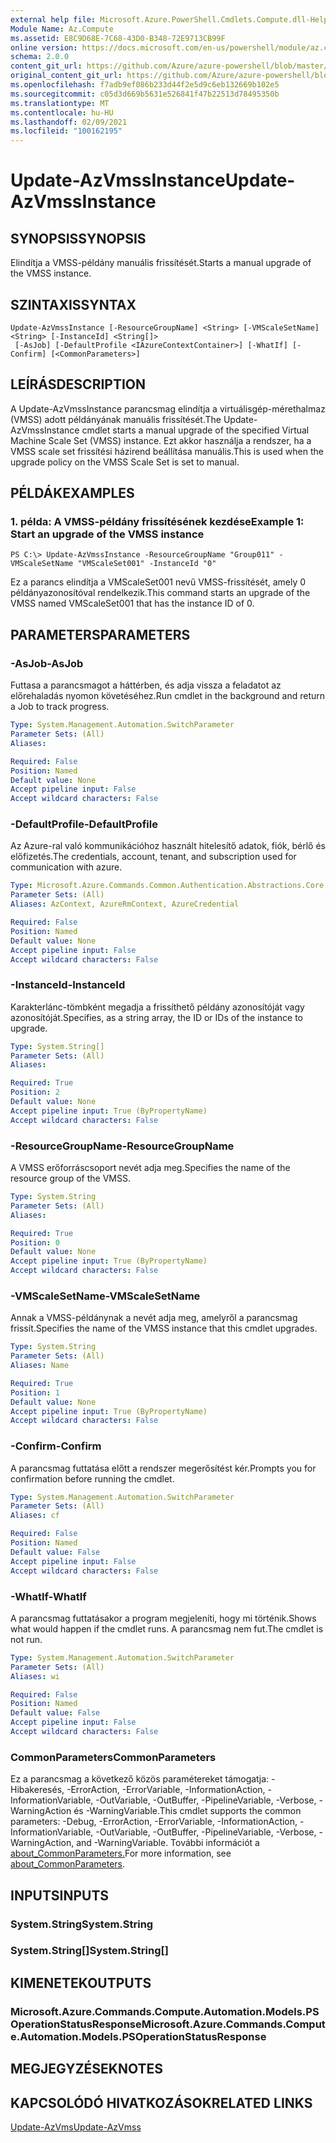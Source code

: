 ```yaml
---
external help file: Microsoft.Azure.PowerShell.Cmdlets.Compute.dll-Help.xml
Module Name: Az.Compute
ms.assetid: E8C9D68E-7C68-43D0-B348-72E9713CB99F
online version: https://docs.microsoft.com/en-us/powershell/module/az.compute/update-azvmssinstance
schema: 2.0.0
content_git_url: https://github.com/Azure/azure-powershell/blob/master/src/Compute/Compute/help/Update-AzVmssInstance.md
original_content_git_url: https://github.com/Azure/azure-powershell/blob/master/src/Compute/Compute/help/Update-AzVmssInstance.md
ms.openlocfilehash: f7adb9ef086b233d44f2e5d9c6eb132669b102e5
ms.sourcegitcommit: c05d3d669b5631e526841f47b22513d78495350b
ms.translationtype: MT
ms.contentlocale: hu-HU
ms.lasthandoff: 02/09/2021
ms.locfileid: "100162195"
---
```

# <span data-ttu-id="53f8a-101">Update-AzVmssInstance</span><span class="sxs-lookup"><span data-stu-id="53f8a-101">Update-AzVmssInstance</span></span>

## <span data-ttu-id="53f8a-102">SYNOPSIS</span><span class="sxs-lookup"><span data-stu-id="53f8a-102">SYNOPSIS</span></span>
<span data-ttu-id="53f8a-103">Elindítja a VMSS-példány manuális frissítését.</span><span class="sxs-lookup"><span data-stu-id="53f8a-103">Starts a manual upgrade of the VMSS instance.</span></span>

## <span data-ttu-id="53f8a-104">SZINTAXIS</span><span class="sxs-lookup"><span data-stu-id="53f8a-104">SYNTAX</span></span>

```
Update-AzVmssInstance [-ResourceGroupName] <String> [-VMScaleSetName] <String> [-InstanceId] <String[]>
 [-AsJob] [-DefaultProfile <IAzureContextContainer>] [-WhatIf] [-Confirm] [<CommonParameters>]
```

## <span data-ttu-id="53f8a-105">LEÍRÁS</span><span class="sxs-lookup"><span data-stu-id="53f8a-105">DESCRIPTION</span></span>
<span data-ttu-id="53f8a-106">A Update-AzVmssInstance parancsmag elindítja a virtuálisgép-mérethalmaz (VMSS) adott példányának manuális frissítését.</span><span class="sxs-lookup"><span data-stu-id="53f8a-106">The Update-AzVmssInstance cmdlet starts a manual upgrade of the specified Virtual Machine Scale Set (VMSS) instance.</span></span>
<span data-ttu-id="53f8a-107">Ezt akkor használja a rendszer, ha a VMSS scale set frissítési házirend beállítása manuális.</span><span class="sxs-lookup"><span data-stu-id="53f8a-107">This is used when the upgrade policy on the VMSS Scale Set is set to manual.</span></span>

## <span data-ttu-id="53f8a-108">PÉLDÁK</span><span class="sxs-lookup"><span data-stu-id="53f8a-108">EXAMPLES</span></span>

### <span data-ttu-id="53f8a-109">1. példa: A VMSS-példány frissítésének kezdése</span><span class="sxs-lookup"><span data-stu-id="53f8a-109">Example 1: Start an upgrade of the VMSS instance</span></span>
```
PS C:\> Update-AzVmssInstance -ResourceGroupName "Group011" -VMScaleSetName "VMScaleSet001" -InstanceId "0"
```

<span data-ttu-id="53f8a-110">Ez a parancs elindítja a VMScaleSet001 nevű VMSS-frissítését, amely 0 példányazonosítóval rendelkezik.</span><span class="sxs-lookup"><span data-stu-id="53f8a-110">This command starts an upgrade of the VMSS named VMScaleSet001 that has the instance ID of 0.</span></span>

## <span data-ttu-id="53f8a-111">PARAMETERS</span><span class="sxs-lookup"><span data-stu-id="53f8a-111">PARAMETERS</span></span>

### <span data-ttu-id="53f8a-112">-AsJob</span><span class="sxs-lookup"><span data-stu-id="53f8a-112">-AsJob</span></span>
<span data-ttu-id="53f8a-113">Futtasa a parancsmagot a háttérben, és adja vissza a feladatot az előrehaladás nyomon követéséhez.</span><span class="sxs-lookup"><span data-stu-id="53f8a-113">Run cmdlet in the background and return a Job to track progress.</span></span>

```yaml
Type: System.Management.Automation.SwitchParameter
Parameter Sets: (All)
Aliases:

Required: False
Position: Named
Default value: None
Accept pipeline input: False
Accept wildcard characters: False
```

### <span data-ttu-id="53f8a-114">-DefaultProfile</span><span class="sxs-lookup"><span data-stu-id="53f8a-114">-DefaultProfile</span></span>
<span data-ttu-id="53f8a-115">Az Azure-ral való kommunikációhoz használt hitelesítő adatok, fiók, bérlő és előfizetés.</span><span class="sxs-lookup"><span data-stu-id="53f8a-115">The credentials, account, tenant, and subscription used for communication with azure.</span></span>

```yaml
Type: Microsoft.Azure.Commands.Common.Authentication.Abstractions.Core.IAzureContextContainer
Parameter Sets: (All)
Aliases: AzContext, AzureRmContext, AzureCredential

Required: False
Position: Named
Default value: None
Accept pipeline input: False
Accept wildcard characters: False
```

### <span data-ttu-id="53f8a-116">-InstanceId</span><span class="sxs-lookup"><span data-stu-id="53f8a-116">-InstanceId</span></span>
<span data-ttu-id="53f8a-117">Karakterlánc-tömbként megadja a frissíthető példány azonosítóját vagy azonosítóját.</span><span class="sxs-lookup"><span data-stu-id="53f8a-117">Specifies, as a string array, the ID or IDs of the instance to upgrade.</span></span>

```yaml
Type: System.String[]
Parameter Sets: (All)
Aliases:

Required: True
Position: 2
Default value: None
Accept pipeline input: True (ByPropertyName)
Accept wildcard characters: False
```

### <span data-ttu-id="53f8a-118">-ResourceGroupName</span><span class="sxs-lookup"><span data-stu-id="53f8a-118">-ResourceGroupName</span></span>
<span data-ttu-id="53f8a-119">A VMSS erőforráscsoport nevét adja meg.</span><span class="sxs-lookup"><span data-stu-id="53f8a-119">Specifies the name of the resource group of the VMSS.</span></span>

```yaml
Type: System.String
Parameter Sets: (All)
Aliases:

Required: True
Position: 0
Default value: None
Accept pipeline input: True (ByPropertyName)
Accept wildcard characters: False
```

### <span data-ttu-id="53f8a-120">-VMScaleSetName</span><span class="sxs-lookup"><span data-stu-id="53f8a-120">-VMScaleSetName</span></span>
<span data-ttu-id="53f8a-121">Annak a VMSS-példánynak a nevét adja meg, amelyről a parancsmag frissít.</span><span class="sxs-lookup"><span data-stu-id="53f8a-121">Specifies the name of the VMSS instance that this cmdlet upgrades.</span></span>

```yaml
Type: System.String
Parameter Sets: (All)
Aliases: Name

Required: True
Position: 1
Default value: None
Accept pipeline input: True (ByPropertyName)
Accept wildcard characters: False
```

### <span data-ttu-id="53f8a-122">-Confirm</span><span class="sxs-lookup"><span data-stu-id="53f8a-122">-Confirm</span></span>
<span data-ttu-id="53f8a-123">A parancsmag futtatása előtt a rendszer megerősítést kér.</span><span class="sxs-lookup"><span data-stu-id="53f8a-123">Prompts you for confirmation before running the cmdlet.</span></span>

```yaml
Type: System.Management.Automation.SwitchParameter
Parameter Sets: (All)
Aliases: cf

Required: False
Position: Named
Default value: False
Accept pipeline input: False
Accept wildcard characters: False
```

### <span data-ttu-id="53f8a-124">-WhatIf</span><span class="sxs-lookup"><span data-stu-id="53f8a-124">-WhatIf</span></span>
<span data-ttu-id="53f8a-125">A parancsmag futtatásakor a program megjeleníti, hogy mi történik.</span><span class="sxs-lookup"><span data-stu-id="53f8a-125">Shows what would happen if the cmdlet runs.</span></span>
<span data-ttu-id="53f8a-126">A parancsmag nem fut.</span><span class="sxs-lookup"><span data-stu-id="53f8a-126">The cmdlet is not run.</span></span>

```yaml
Type: System.Management.Automation.SwitchParameter
Parameter Sets: (All)
Aliases: wi

Required: False
Position: Named
Default value: False
Accept pipeline input: False
Accept wildcard characters: False
```

### <span data-ttu-id="53f8a-127">CommonParameters</span><span class="sxs-lookup"><span data-stu-id="53f8a-127">CommonParameters</span></span>
<span data-ttu-id="53f8a-128">Ez a parancsmag a következő közös paramétereket támogatja: -Hibakeresés, -ErrorAction, -ErrorVariable, -InformationAction, -InformationVariable, -OutVariable, -OutBuffer, -PipelineVariable, -Verbose, -WarningAction és -WarningVariable.</span><span class="sxs-lookup"><span data-stu-id="53f8a-128">This cmdlet supports the common parameters: -Debug, -ErrorAction, -ErrorVariable, -InformationAction, -InformationVariable, -OutVariable, -OutBuffer, -PipelineVariable, -Verbose, -WarningAction, and -WarningVariable.</span></span> <span data-ttu-id="53f8a-129">További információt a [about_CommonParameters.](http://go.microsoft.com/fwlink/?LinkID=113216)</span><span class="sxs-lookup"><span data-stu-id="53f8a-129">For more information, see [about_CommonParameters](http://go.microsoft.com/fwlink/?LinkID=113216).</span></span>

## <span data-ttu-id="53f8a-130">INPUTS</span><span class="sxs-lookup"><span data-stu-id="53f8a-130">INPUTS</span></span>

### <span data-ttu-id="53f8a-131">System.String</span><span class="sxs-lookup"><span data-stu-id="53f8a-131">System.String</span></span>

### <span data-ttu-id="53f8a-132">System.String[]</span><span class="sxs-lookup"><span data-stu-id="53f8a-132">System.String[]</span></span>

## <span data-ttu-id="53f8a-133">KIMENETEK</span><span class="sxs-lookup"><span data-stu-id="53f8a-133">OUTPUTS</span></span>

### <span data-ttu-id="53f8a-134">Microsoft.Azure.Commands.Compute.Automation.Models.PSOperationStatusResponse</span><span class="sxs-lookup"><span data-stu-id="53f8a-134">Microsoft.Azure.Commands.Compute.Automation.Models.PSOperationStatusResponse</span></span>

## <span data-ttu-id="53f8a-135">MEGJEGYZÉSEK</span><span class="sxs-lookup"><span data-stu-id="53f8a-135">NOTES</span></span>

## <span data-ttu-id="53f8a-136">KAPCSOLÓDÓ HIVATKOZÁSOK</span><span class="sxs-lookup"><span data-stu-id="53f8a-136">RELATED LINKS</span></span>

[<span data-ttu-id="53f8a-137">Update-AzVms</span><span class="sxs-lookup"><span data-stu-id="53f8a-137">Update-AzVmss</span></span>](./Update-AzVmss.md)


